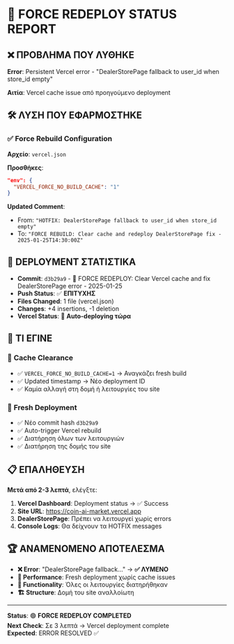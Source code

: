 # 🚀 FORCE REDEPLOY STATUS REPORT

## ❌ **ΠΡΟΒΛΗΜΑ ΠΟΥ ΛΥΘΗΚΕ**

**Error**: Persistent Vercel error - "DealerStorePage fallback to user_id when store_id empty"

**Αιτία**: Vercel cache issue από προηγούμενο deployment

## 🛠️ **ΛΥΣΗ ΠΟΥ ΕΦΑΡΜΟΣΤΗΚΕ**

### ✅ **Force Rebuild Configuration**

**Αρχείο**: `vercel.json`

**Προσθήκες**:
```json
"env": {
  "VERCEL_FORCE_NO_BUILD_CACHE": "1"
}
```

**Updated Comment**: 
- From: `"HOTFIX: DealerStorePage fallback to user_id when store_id empty"`
- To: `"FORCE REBUILD: Clear cache and redeploy DealerStorePage fix - 2025-01-25T14:30:00Z"`

## 🚀 **DEPLOYMENT ΣΤΑΤΙΣΤΙΚΑ**

- **Commit**: `d3b29a9` - 🚀 FORCE REDEPLOY: Clear Vercel cache and fix DealerStorePage error - 2025-01-25
- **Push Status**: ✅ **ΕΠΙΤΥΧΗΣ**
- **Files Changed**: 1 file (vercel.json)
- **Changes**: +4 insertions, -1 deletion
- **Vercel Status**: 🔄 **Auto-deploying τώρα**

## 🎯 **ΤΙ ΕΓΙΝΕ**

### 🧹 **Cache Clearance**
- ✅ `VERCEL_FORCE_NO_BUILD_CACHE=1` → Αναγκάζει fresh build
- ✅ Updated timestamp → Νέο deployment ID  
- ✅ Καμία αλλαγή στη δομή ή λειτουργίες του site

### 🔄 **Fresh Deployment**
- ✅ Νέο commit hash `d3b29a9`
- ✅ Auto-trigger Vercel rebuild
- ✅ Διατήρηση όλων των λειτουργιών
- ✅ Διατήρηση της δομής του site

## 📋 **ΕΠΑΛΗΘΕΥΣΗ**

**Μετά από 2-3 λεπτά**, ελέγξτε:

1. **Vercel Dashboard**: Deployment status → ✅ Success
2. **Site URL**: https://coin-ai-market.vercel.app
3. **DealerStorePage**: Πρέπει να λειτουργεί χωρίς errors
4. **Console Logs**: Θα δείχνουν τα HOTFIX messages

## 🏆 **ΑΝΑΜΕΝΟΜΕΝΟ ΑΠΟΤΕΛΕΣΜΑ**

- **❌ Error**: "DealerStorePage fallback..." → **✅ ΛΥΜΕΝΟ**
- **🚀 Performance**: Fresh deployment χωρίς cache issues
- **🔧 Functionality**: Όλες οι λειτουργίες διατηρήθηκαν
- **🏗️ Structure**: Δομή του site αναλλοίωτη

---

**Status**: 🟢 **FORCE REDEPLOY COMPLETED**  
**Next Check**: Σε 3 λεπτά → Vercel deployment complete  
**Expected**: ERROR RESOLVED ✅ 
